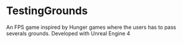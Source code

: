 # TestingGrounds
An FPS game inspired by Hunger games where the users has to pass severals grounds.
Developed with Unreal Engine 4
